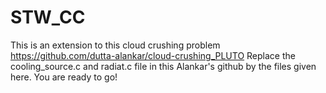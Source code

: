 # STW_CC

This is an extension to this cloud crushing problem https://github.com/dutta-alankar/cloud-crushing_PLUTO
Replace the cooling_source.c and radiat.c file in this Alankar's github by the files given here. 
You are ready to go!
